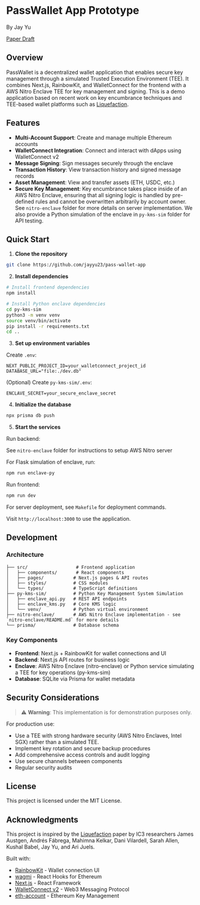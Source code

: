 # PassWallet App Prototype

By Jay Yu

[Paper Draft](https://cs191w.stanford.edu/projects/Yu,%20Jay_Systems%20191W.pdf)

## Overview
PassWallet is a decentralized wallet application that enables secure key management through a simulated Trusted Execution Environment (TEE). It combines Next.js, RainbowKit, and WalletConnect for the frontend with a AWS Nitro Enclave TEE for key management and signing. This is a demo application based on recent work on key encumbrance techniques and TEE-based wallet platforms such as [Liquefaction](https://github.com/key-encumbrance/liquefaction).

## Features

- **Multi-Account Support**: Create and manage multiple Ethereum accounts
- **WalletConnect Integration**: Connect and interact with dApps using WalletConnect v2
- **Message Signing**: Sign messages securely through the enclave
- **Transaction History**: View transaction history and signed message records
- **Asset Management**: View and transfer assets (ETH, USDC, etc.)
- **Secure Key Management**: Key encumbrance takes place inside of an AWS Nitro Enclave, ensuring that all signing logic is handled by pre-defined rules and cannot be overwritten arbitrarily by account owner. See `nitro-enclave` folder for more details on server implementation. We also provide a Python simulation of the enclave in `py-kms-sim` folder for API testing.

## Quick Start

1. **Clone the repository**
```bash
git clone https://github.com/jayyu23/pass-wallet-app
```

2. **Install dependencies**
```bash
# Install frontend dependencies
npm install

# Install Python enclave dependencies
cd py-kms-sim
python3 -m venv venv
source venv/bin/activate
pip install -r requirements.txt
cd ..
```

3. **Set up environment variables**

Create `.env`:
```
NEXT_PUBLIC_PROJECT_ID=your_walletconnect_project_id
DATABASE_URL="file:./dev.db"
```

(Optional) Create `py-kms-sim/.env`:
```
ENCLAVE_SECRET=your_secure_enclave_secret
```

4. **Initialize the database**
```bash
npx prisma db push
```

5. **Start the services**

Run backend:

See `nitro-enclave` folder for instructions to setup AWS Nitro server

For Flask simulation of enclave, run:
```bash
npm run enclave-py
```

Run frontend:
```bash
npm run dev
```

For server deployment, see `Makefile` for deployment commands.

Visit `http://localhost:3000` to use the application.

## Development

### Architecture

```
├── src/                  # Frontend application
│   ├── components/       # React components
│   ├── pages/           # Next.js pages & API routes
│   ├── styles/          # CSS modules
│   └── types/           # TypeScript definitions
├── py-kms-sim/          # Python Key Management System Simulation
│   ├── enclave_api.py   # REST API endpoints
│   ├── enclave_kms.py   # Core KMS logic
│   └── venv/            # Python virtual environment
├── nitro-enclave/       # AWS Nitro Enclave implementation - see `nitro-enclave/README.md` for more details
└── prisma/              # Database schema
```

### Key Components

- **Frontend**: Next.js + RainbowKit for wallet connections and UI
- **Backend**: Next.js API routes for business logic
- **Enclave**: AWS Nitro Enclave (nitro-enclave) or Python service simulating a TEE for key operations (py-kms-sim)
- **Database**: SQLite via Prisma for wallet metadata


## Security Considerations

> ⚠️ **Warning**: This implementation is for demonstration purposes only.

For production use:

- Use a TEE with strong hardware security (AWS Nitro Enclaves, Intel SGX) rather than a simulated TEE.
- Implement key rotation and secure backup procedures
- Add comprehensive access controls and audit logging
- Use secure channels between components
- Regular security audits

## License

This project is licensed under the MIT License.

## Acknowledgments

This project is inspired by the [Liquefaction](https://github.com/key-encumbrance/liquefaction) paper by IC3 researchers James Austgen, Andrés Fábrega, Mahimna Kelkar, Dani Vilardell, Sarah Allen, Kushal Babel, Jay Yu, and Ari Juels.

Built with:
- [RainbowKit](https://rainbowkit.com) - Wallet connection UI
- [wagmi](https://wagmi.sh) - React Hooks for Ethereum
- [Next.js](https://nextjs.org) - React Framework
- [WalletConnect v2](https://walletconnect.com) - Web3 Messaging Protocol
- [eth-account](https://github.com/ethereum/eth-account) - Ethereum Key Management
